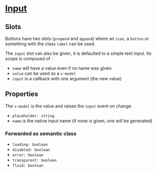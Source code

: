 # [Input](https://semantic-ui.com/elements/input.html)

## Slots
Buttons have two slots (`prepend` and `append`) where an `icon`, a `button` or something with the class `label` can be used.

The `input` slot can also be given, it is defaulted to a simple text input. Its scope is composed of :
- `name` will have a value even if no name was given.
- `value` can be used as a `v-model`
- `input` is a callback with one argument (the new value)
## Properties
The `v-model` is the value and raises the `input` event on change.
- `placeholder: string`
- `name` is the native input name (if none is given, one will be generated)
### Forwarded as semantic class
- `loading: boolean`
- `disabled: boolean`
- `error: boolean`
- `transparent: boolean`
- `fluid: boolean`